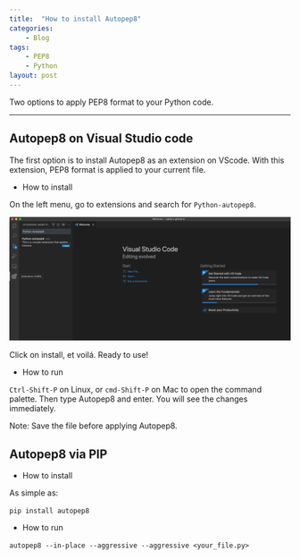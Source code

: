 ```yaml
---
title:  "How to install Autopep8" 
categories: 
    - Blog 
tags: 
    - PEP8 
    - Python
layout: post
---
```


Two options to apply PEP8 format to your Python code.

---------------------------

## Autopep8 on Visual Studio code

The first option is to install Autopep8 as an extension on VScode. With this
extension, PEP8 format is applied to your current file.

- How to install

On the left menu, go to extensions and search for `Python-autopep8`. 

<img src="/assets/images/vs_menu_extensions.png" alt="vs_extensions_menu"
width="600"/>

Click on install, et voilá. Ready to use! 

- How to run

`Ctrl-Shift-P` on Linux, or `cmd-Shift-P` on Mac to open the command palette.
Then type Autopep8 and enter. You will see the changes immediately.

Note: Save the file before applying Autopep8.

## Autopep8 via PIP

- How to install

As simple as:

`pip install autopep8`

- How to run

`autopep8 --in-place --aggressive --aggressive <your_file.py>`


